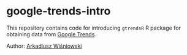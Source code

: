 # google-trends-intro

This repository contains code for introducing `gtrendsR` R package for obtaining data from [Google Trends](https://trends.google.co.uk/trends/).

Author: [Arkadiusz Wiśniowski](https://www.research.manchester.ac.uk/portal/a.wisniowski.html)